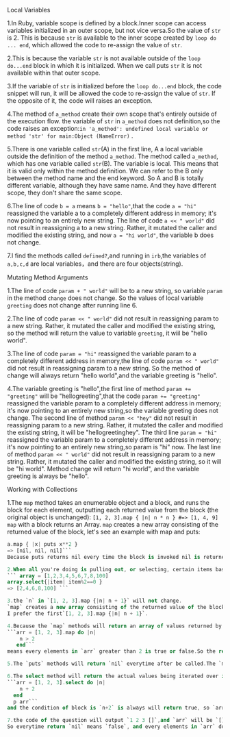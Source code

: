 Local Variables

1.In Ruby, variable scope is defined by a block.Inner scope can access variables initialized in an outer scope, but not vice versa.So the value of `str` is 2. This is because `str` is available to the inner scope created by `loop do ... end`, which allowed the code to re-assign the value of `str`. 

2.This is because the variable `str` is not available outside of the `loop do...end` block in which it is initialized. When we call puts `str` it is not available within that outer scope.

3.If the variable of `str` is initialized before the `loop do...end` block, the code snippet will run, it will be allowed the code to re-assign the value of `str`.
If the opposite of it, the code will raises an exception.

4.The method of `a_method` create their own scope that's entirely outside of the execution flow. the variable of `str` in `a_method` does not definition,so the code raises an exception:`in 'a_method': undefined local variable or method 'str' for main:Object (NameError)` .

5.There is one variable called `str`(A) in the first line, A a local variable outside the definition of the method `a_method`. 
The method called `a_method`, which has one variable called `str`(B). The variable is local. This means that it is valid only within the method definition. We can refer to the B only between the method name and the end keyword.
So A and B is totally different variable, although they have same name.
And they have different scope, they don't share the same scope.

6.The line of code `b = a` means `b = "hello"`,that the code `a = "hi"` reassigned the variable a to a completely different address in memory; it's now pointing to an entirely new string. 
The line of code `a << " world"` did not result in reassigning a to a new string. Rather, it mutated the caller and modified the existing string, and now `a = "hi world"`, the variable b does not change.

7.I find the methods called `defined?`,and running in `irb`,the variables of `a,b,c,d` are local variables，and there are four objects(string).

Mutating Method Arguments

1.The line of code `param + " world"` will be to a new string, so variable `param` in the method `change` does not change.
So the values of local variable `greeting` does not change after running line 6.

2.The line of code `param << " world"` did not result in reassigning param to a new string. Rather, it mutated the caller and modified the existing string, so the method will return the value to variable `greeting`, it wiil be "hello world".

3.The line of code `param = "hi"` reassigned the variable param to a completely different address in memory,the line of code `param << " world"` did not result in reassigning param to a new string.
So the method of change  will always return "hello world",and the variable greeting is "hello".

4.The variable greeting is "hello",the first line of method `param += "greeting"` will be "hellogreeting",that the code `param += "greeting"` reassigned the variable param to a completely different address in memory; it's now pointing to an entirely new string,so the variable greeting does not change. 
The second line of method `param << "hey"` did not result in reassigning param to a new string. Rather, it mutated the caller and modified the existing string, it will be "hellogreetinghey".
The third line `param = "hi"` reassigned the variable param to a completely different address in memory; it's now pointing to an entirely new string,so param is "hi" now.
The last line of method `param << " world"` did not result in reassigning param to a new string. Rather, it mutated the caller and modified the existing string, so it will be "hi world".
Method change will return "hi world", and the variable greeting is always be "hello".

Working with Collections

1.The `map` method takes an enumerable object and a block, and runs the block for each element, outputting each returned value from the block (the original object is unchanged): `[1, 2, 3].map { |n| n * n } #=> [1, 4, 9]` `map` with a block returns an Array.
`map` creates a new array consisting of the returned value of the block, let's see an example with map and puts:
```a = [1, 2, 3]
a.map { |x| puts x**2 }
=> [nil, nil, nil]```
Because puts returns nil every time the block is invoked nil is returned which makes up the values in the newly created returned array.

2.When all you're doing is pulling out, or selecting, certain items based on some criteria, you'd be better served using Enumerable's `select` instead. It will run the block on every item of your object (whether array or hash or whatever) and return a new object that contains only those items for which the original block returned true:
``` array = [1,2,3,4,5,6,7,8,100]
array.select{|item| item%2==0 }
=> [2,4,6,8,100] ```

3.the `n` in `[1, 2, 3].map {|n| n + 1}` will not change.
`map` creates a new array consisting of the returned value of the block,so `n+= 1` is not safe if you don't know what's will be return.
I prefer the first`[1, 2, 3].map {|n| n + 1}`.

4.Because the `map` methods will return an array of values returned by the block.The code of 
```arr = [1, 2, 3].map do |n|
    n > 2
   end```
means every elements in `arr` greater than 2 is true or false.So the return values is `[false, false, true]`

5.The `puts` methods will return `nil` everytime after be called.The `map` methods will return an array of values returned by the block.So `arr` will be `[nil, nil, nil]`.

6.The select method will return the actual values being iterated over if the block evaluates to true. and in the code of:
```arr = [1, 2, 3].select do |n|
    n + 2
  end
  p arr```
and the condition of block is `n+2` is always will return true, so `arr`will be `[1, 2, 3]` .

7.the code of the question will output `1 2 3 []`,and `arr` will be `[]`, the line of `puts n` will return `nil`,and that's means `false` in ruby,the select method will return the actual values being iterated over if the block evaluates to true.
So everytime return `nil` means `false`, and every elements in `arr` don't meet the condition of it, at last `arr` is `[]`. 





